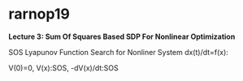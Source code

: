 # rarnop19
**Lecture 3: Sum Of Squares Based SDP For Nonlinear Optimization**

 SOS Lyapunov Function Search for Nonliner System dx(t)/dt=f(x):  
 
 V(0)=0,    V(x):SOS,     -dV(x)/dt:SOS
